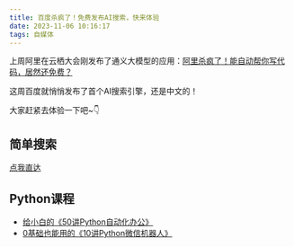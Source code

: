 ```yaml
---
title: 百度杀疯了！免费发布AI搜索，快来体验
date: 2023-11-06 10:16:17
tags: 自媒体
---
```


上周阿里在云栖大会刚发布了通义大模型的应用：[阿里杀疯了！能自动帮你写代码，居然还免费？](https://mp.weixin.qq.com/s/mc1Zf1tMiTJM6qTnZrXxcA)

这周百度就悄悄发布了首个AI搜索引擎，还是中文的！

大家赶紧去体验一下吧~👇

## 简单搜索

[点我直达](https://jiandan.baidu.com/)


## Python课程


- [给小白的《50讲Python自动化办公》](https://mp.weixin.qq.com/s/tKlzVee4kmJk4dGfKvVnFQ)
- [0基础也能用的《10讲Python微信机器人》](https://mp.weixin.qq.com/s/HIl7ZsldGc9Lp8JtCEzOpg)